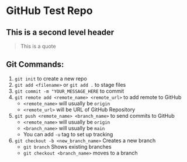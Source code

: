# GitHub Test Repo
## This is a second level header

> This is a quote

## Git Commands:
1. `git init` to create a new repo
2. `git add <filename>` or `git add .` to stage files
3. `git commit -m "YOUR_MESSAGE_HERE` to commit
4. `git remote add <remote_name> <remote_url>` to add remote to GitHub
    - `<remote_name>` will usually be `origin`
    - `<remote_url>` will be URL of GitHub Repository
5. `git push <remote_name> <branch_name>` to send commits to GitHub
    - `<remote_name>` will usually be `origin`
    - `<branch_name>` will usually be `main`
    - You can add `-u` tag to set up tracking
6. `git checkout -b <new_branch_name>` Creates a new branch
    - `git branch` Shows existing branches
    - `git checkout <branch_name>` moves to a branch